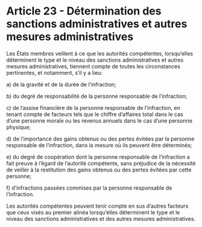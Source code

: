 # Article 23 - Détermination des sanctions administratives et autres mesures administratives


Les États membres veillent à ce que les autorités compétentes, lorsqu’elles déterminent le type et le niveau des sanctions administratives et autres mesures administratives, tiennent compte de toutes les circonstances pertinentes, et notamment, s’il y a lieu:

a) de la gravité et de la durée de l’infraction;

b) du degré de responsabilité de la personne responsable de l’infraction;

c) de l’assise financière de la personne responsable de l’infraction, en tenant compte de facteurs tels que le chiffre d’affaires total dans le cas d’une personne morale ou les revenus annuels dans le cas d’une personne physique;

d) de l’importance des gains obtenus ou des pertes évitées par la personne responsable de l’infraction, dans la mesure où ils peuvent être déterminés;

e) du degré de coopération dont la personne responsable de l’infraction a fait preuve à l’égard de l’autorité compétente, sans préjudice de la nécessité de veiller à la restitution des gains obtenus ou des pertes évitées par cette personne;

f) d’infractions passées commises par la personne responsable de l’infraction.

Les autorités compétentes peuvent tenir compte en sus d’autres facteurs que ceux visés au premier alinéa lorsqu’elles déterminent le type et le niveau des sanctions administratives et des autres mesures administratives.
